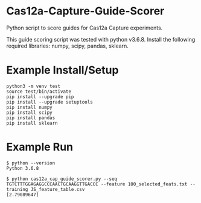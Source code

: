 # Cas12a-Capture-Guide-Scorer
Python script to score guides for Cas12a Capture experiments.

This guide scoring script was tested with python v3.6.8. Install the following required libraries: numpy, scipy, pandas, sklearn.

# Example Install/Setup
```
python3 -m venv test
source test/bin/activate
pip install --upgrade pip
pip install --upgrade setuptools
pip install numpy
pip install scipy
pip install pandas
pip install sklearn
```

# Example Run
```
$ python --version
Python 3.6.8

$ python cas12a_cap_guide_scorer.py --seq TGTCTTTGGAGAGGCCCAACTGCAAGGTTGACCC --feature 100_selected_feats.txt --training JS_feature_table.csv
[2.79089647]
```
